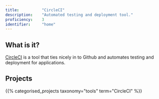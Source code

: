 ```yaml
---
title: 			"CircleCI"
description: 	"Automated testing and deployment tool."
proficiency:	3
identifier:		"home"
---
```


## What is it?
[CircleCI](https://circleci.com/) is a tool that ties nicely in to Github and automates testing and deployment for applications.

## Projects
{{% categorised_projects taxonomy="tools" term="CircleCI" %}}